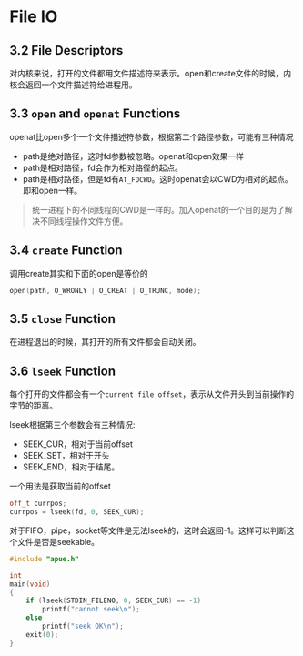 # File IO

## 3.2 File Descriptors

对内核来说，打开的文件都用文件描述符来表示。open和create文件的时候，内核会返回一个文件描述符给进程用。

## 3.3 `open` and `openat` Functions

openat比open多个一个文件描述符参数，根据第二个路径参数，可能有三种情况

- path是绝对路径，这时fd参数被忽略。openat和open效果一样
- path是相对路径，fd会作为相对路径的起点。
- path是相对路径，但是fd有`AT_FDCWD`。这时openat会以CWD为相对的起点。即和open一样。

> 统一进程下的不同线程的CWD是一样的。加入openat的一个目的是为了解决不同线程操作文件方便。

## 3.4 `create` Function

调用create其实和下面的open是等价的

```c
open(path, O_WRONLY | O_CREAT | O_TRUNC, mode);
```

## 3.5 `close` Function

在进程退出的时候，其打开的所有文件都会自动关闭。

## 3.6 `lseek` Function

每个打开的文件都会有一个`current file offset`，表示从文件开头到当前操作的字节的距离。

lseek根据第三个参数会有三种情况:

- SEEK_CUR，相对于当前offset
- SEEK_SET，相对于开头
- SEEK_END，相对于结尾。

一个用法是获取当前的offset

```cpp
off_t currpos;
currpos = lseek(fd, 0, SEEK_CUR);
```

对于FIFO，pipe，socket等文件是无法lseek的，这时会返回-1。这样可以判断这个文件是否是seekable。

```cpp
#include "apue.h"

int
main(void)
{
    if (lseek(STDIN_FILENO, 0, SEEK_CUR) == -1)
        printf("cannot seek\n");
    else
        printf("seek OK\n");
    exit(0);
}
```

